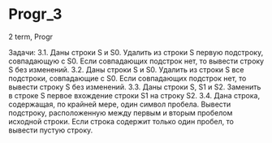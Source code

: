 # Progr_3
2 term, Progr

Задачи:
3.1. Даны строки S и S0. Удалить из строки S первую подстроку, совпадающую с S0.
Если совпадающих подстрок нет, то вывести строку S без изменений.
3.2. Даны строки S и S0. Удалить из строки S все подстроки, совпадающие с S0. Если
совпадающих подстрок нет, то вывести строку S без изменений.
3.3. Даны строки S, S1 и S2. Заменить в строке S первое вхождение строки S1 на
строку S2.
3.4. Дана строка, содержащая, по крайней мере, один символ пробела. Вывести
подстроку, расположенную между первым и вторым пробелом исходной
строки. Если строка содержит только один пробел, то вывести пустую строку.
